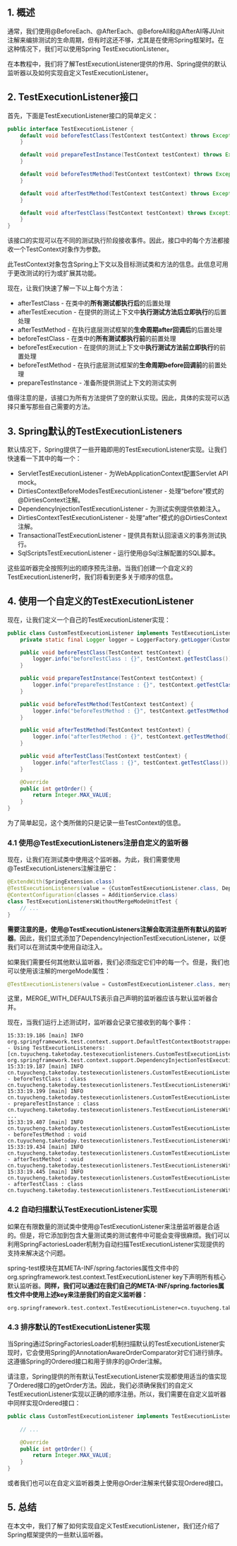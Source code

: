 ## 1. 概述

通常，我们使用@BeforeEach、@AfterEach、@BeforeAll和@AfterAll等JUnit注解来编排测试的生命周期，但有时这还不够，尤其是在使用Spring框架时。在这种情况下，我们可以使用Spring TestExecutionListener。

在本教程中，我们将了解TestExecutionListener提供的作用、Spring提供的默认监听器以及如何实现自定义TestExecutionListener。

## 2. TestExecutionListener接口

首先，下面是TestExecutionListener接口的简单定义：

```java
public interface TestExecutionListener {
    default void beforeTestClass(TestContext testContext) throws Exception {
    }

    default void prepareTestInstance(TestContext testContext) throws Exception {
    }

    default void beforeTestMethod(TestContext testContext) throws Exception {
    }

    default void afterTestMethod(TestContext testContext) throws Exception {
    }

    default void afterTestClass(TestContext testContext) throws Exception {
    }
}
```

该接口的实现可以在不同的测试执行阶段接收事件。因此，接口中的每个方法都接收一个TestContext对象作为参数。

此TestContext对象包含Spring上下文以及目标测试类和方法的信息。此信息可用于更改测试的行为或扩展其功能。

现在，让我们快速了解一下以上每个方法：

+ afterTestClass - 在类中的**所有测试都执行后**的后置处理
+ afterTestExecution - 在提供的测试上下文中**执行测试方法后立即执行**的后置处理
+ afterTestMethod - 在执行底层测试框架的**生命周期after回调后**的后置处理
+ beforeTestClass - 在类中的**所有测试都执行前**的前置处理
+ beforeTestExecution - 在提供的测试上下文中**执行测试方法前立即执行**的前置处理
+ beforeTestMethod - 在执行底层测试框架的**生命周期before回调前**的前置处理
+ prepareTestInstance - 准备所提供测试上下文的测试实例

值得注意的是，该接口为所有方法提供了空的默认实现。因此，具体的实现可以选择只重写那些自己需要的方法。

## 3. Spring默认的TestExecutionListeners

默认情况下，Spring提供了一些开箱即用的TestExecutionListener实现。让我们快速看一下其中的每一个：

+ ServletTestExecutionListener - 为WebApplicationContext配置Servlet API mock。
+ DirtiesContextBeforeModesTestExecutionListener - 处理“before”模式的@DirtiesContext注解。
+ DependencyInjectionTestExecutionListener - 为测试实例提供依赖注入。
+ DirtiesContextTestExecutionListener - 处理“after”模式的@DirtiesContext注解。
+ TransactionalTestExecutionListener - 提供具有默认回滚语义的事务测试执行。
+ SqlScriptsTestExecutionListener - 运行使用@Sql注解配置的SQL脚本。

这些监听器完全按照列出的顺序预先注册。当我们创建一个自定义的TestExecutionListener时，我们将看到更多关于顺序的信息。

## 4. 使用一个自定义的TestExecutionListener

现在，让我们定义一个自己的TestExecutionListener实现：

```java
public class CustomTestExecutionListener implements TestExecutionListener, Ordered {
    private static final Logger logger = LoggerFactory.getLogger(CustomTestExecutionListener.class);

    public void beforeTestClass(TestContext testContext) {
        logger.info("beforeTestClass : {}", testContext.getTestClass());
    }

    public void prepareTestInstance(TestContext testContext) {
        logger.info("prepareTestInstance : {}", testContext.getTestClass());
    }

    public void beforeTestMethod(TestContext testContext) {
        logger.info("beforeTestMethod : {}", testContext.getTestMethod());
    }

    public void afterTestMethod(TestContext testContext) {
        logger.info("afterTestMethod : {}", testContext.getTestMethod());
    }

    public void afterTestClass(TestContext testContext) {
        logger.info("afterTestClass : {}", testContext.getTestClass());
    }

    @Override
    public int getOrder() {
        return Integer.MAX_VALUE;
    }
}
```

为了简单起见，这个类所做的只是记录一些TestContext的信息。

### 4.1 使用@TestExecutionListeners注册自定义的监听器

现在，让我们在测试类中使用这个监听器。为此，我们需要使用@TestExecutionListeners注解注册它：

```java
@ExtendWith(SpringExtension.class)
@TestExecutionListeners(value = {CustomTestExecutionListener.class, DependencyInjectionTestExecutionListener.class})
@ContextConfiguration(classes = AdditionService.class)
class TestExecutionListenersWithoutMergeModeUnitTest {
    // ...
}
```

**需要注意的是，使用@TestExecutionListeners注解会取消注册所有默认的监听器**。因此，我们显式添加了DependencyInjectionTestExecutionListener，以便我们可以在测试类中使用自动注入。

如果我们需要任何其他默认监听器，我们必须指定它们中的每一个。但是，我们也可以使用该注解的mergeMode属性：

```java
@TestExecutionListeners(value = CustomTestExecutionListener.class, mergeMode = MergeMode.MERGE_WITH_DEFAULTS)
```

这里，MERGE_WITH_DEFAULTS表示自己声明的监听器应该与默认监听器合并。

现在，当我们运行上述测试时，监听器会记录它接收到的每个事件：

```text
15:33:19.186 [main] INFO org.springframework.test.context.support.DefaultTestContextBootstrapper - Using TestExecutionListeners: [cn.tuyucheng.taketoday.testexecutionlisteners.CustomTestExecutionListener@e350b40, org.springframework.test.context.support.DependencyInjectionTestExecutionListener@41a0aa7d]
15:33:19.187 [main] INFO cn.tuyucheng.taketoday.testexecutionlisteners.CustomTestExecutionListener - beforeTestClass : class cn.tuyucheng.taketoday.testexecutionlisteners.TestExecutionListenersWithoutMergeModeUnitTest
15:33:19.199 [main] INFO cn.tuyucheng.taketoday.testexecutionlisteners.CustomTestExecutionListener - prepareTestInstance : class cn.tuyucheng.taketoday.testexecutionlisteners.TestExecutionListenersWithoutMergeModeUnitTest
...
15:33:19.407 [main] INFO cn.tuyucheng.taketoday.testexecutionlisteners.CustomTestExecutionListener - beforeTestMethod : void cn.tuyucheng.taketoday.testexecutionlisteners.TestExecutionListenersWithoutMergeModeUnitTest.whenValidNumbersPassed_thenReturnSum()
15:33:19.434 [main] INFO cn.tuyucheng.taketoday.testexecutionlisteners.CustomTestExecutionListener - afterTestMethod : void cn.tuyucheng.taketoday.testexecutionlisteners.TestExecutionListenersWithoutMergeModeUnitTest.whenValidNumbersPassed_thenReturnSum()
15:33:19.445 [main] INFO cn.tuyucheng.taketoday.testexecutionlisteners.CustomTestExecutionListener - afterTestClass : class cn.tuyucheng.taketoday.testexecutionlisteners.TestExecutionListenersWithoutMergeModeUnitTest
```

### 4.2 自动扫描默认TestExecutionListener实现

如果在有限数量的测试类中使用@TestExecutionListener来注册监听器是合适的。但是，将它添加到包含大量测试类的测试套件中可能会变得很麻烦。我们可以利用SpringFactoriesLoader机制为自动扫描TestExecutionListener实现提供的支持来解决这个问题。

spring-test模块在其META-INF/spring.factories属性文件中的org.springframework.test.context.TestExecutionListener key下声明所有核心默认监听器。**同样，我们可以通过在我们自己的META-INF/spring.factories属性文件中使用上述key来注册我们的自定义监听器：**

```properties
org.springframework.test.context.TestExecutionListener=cn.tuyucheng.taketoday.testexecutionlisteners.CustomTestExecutionListener
```

### 4.3 排序默认的TestExecutionListener实现

当Spring通过SpringFactoriesLoader机制扫描默认的TestExecutionListener实现时，它会使用Spring的AnnotationAwareOrderComparator对它们进行排序。这遵循Spring的Ordered接口和用于排序的@Order注解。

请注意，Spring提供的所有默认TestExecutionListener实现都使用适当的值实现了Ordered接口的getOrder方法。因此，我们必须确保我们的自定义TestExecutionListener实现以正确的顺序注册。所以，我们需要在自定义监听器中同样实现Ordered接口：

```java
public class CustomTestExecutionListener implements TestExecutionListener, Ordered {
    
    // ...

    @Override
    public int getOrder() {
        return Integer.MAX_VALUE;
    }
}
```

或者我们也可以在自定义监听器类上使用@Order注解来代替实现Ordered接口。

## 5. 总结

在本文中，我们了解了如何实现自定义TestExecutionListener，我们还介绍了Spring框架提供的一些默认监听器。